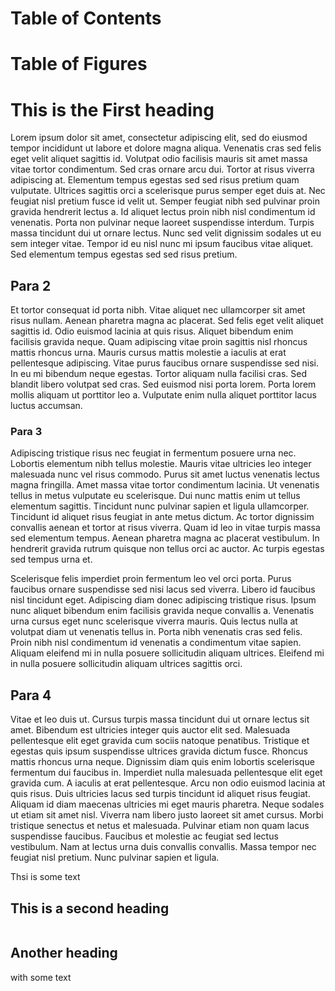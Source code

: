 # Table of Contents
<!-- ts -->
<!-- end -->

# Table of Figures

<!-- tfs -->
<!-- end -->

<!-- body-start -->

# This is the First heading

Lorem ipsum dolor sit amet, consectetur adipiscing elit, sed do eiusmod tempor incididunt ut labore et dolore magna aliqua. Venenatis cras sed felis eget velit aliquet sagittis id. Volutpat odio facilisis mauris sit amet massa vitae tortor condimentum. Sed cras ornare arcu dui. Tortor at risus viverra adipiscing at. Elementum tempus egestas sed sed risus pretium quam vulputate. Ultrices sagittis orci a scelerisque purus semper eget duis at. Nec feugiat nisl pretium fusce id velit ut. Semper feugiat nibh sed pulvinar proin gravida hendrerit lectus a. Id aliquet lectus proin nibh nisl condimentum id venenatis. Porta non pulvinar neque laoreet suspendisse interdum. Turpis massa tincidunt dui ut ornare lectus. Nunc sed velit dignissim sodales ut eu sem integer vitae. Tempor id eu nisl nunc mi ipsum faucibus vitae aliquet. Sed elementum tempus egestas sed sed risus pretium.

## Para 2

Et tortor consequat id porta nibh. Vitae aliquet nec ullamcorper sit amet risus nullam. Aenean pharetra magna ac placerat. Sed felis eget velit aliquet sagittis id. Odio euismod lacinia at quis risus. Aliquet bibendum enim facilisis gravida neque. Quam adipiscing vitae proin sagittis nisl rhoncus mattis rhoncus urna. Mauris cursus mattis molestie a iaculis at erat pellentesque adipiscing. Vitae purus faucibus ornare suspendisse sed nisi. In eu mi bibendum neque egestas. Tortor aliquam nulla facilisi cras. Sed blandit libero volutpat sed cras. Sed euismod nisi porta lorem. Porta lorem mollis aliquam ut porttitor leo a. Vulputate enim nulla aliquet porttitor lacus luctus accumsan.

### Para 3

Adipiscing tristique risus nec feugiat in fermentum posuere urna nec. Lobortis elementum nibh tellus molestie. Mauris vitae ultricies leo integer malesuada nunc vel risus commodo. Purus sit amet luctus venenatis lectus magna fringilla. Amet massa vitae tortor condimentum lacinia. Ut venenatis tellus in metus vulputate eu scelerisque. Dui nunc mattis enim ut tellus elementum sagittis. Tincidunt nunc pulvinar sapien et ligula ullamcorper. Tincidunt id aliquet risus feugiat in ante metus dictum. Ac tortor dignissim convallis aenean et tortor at risus viverra. Quam id leo in vitae turpis massa sed elementum tempus. Aenean pharetra magna ac placerat vestibulum. In hendrerit gravida rutrum quisque non tellus orci ac auctor. Ac turpis egestas sed tempus urna et.

Scelerisque felis imperdiet proin fermentum leo vel orci porta. Purus faucibus ornare suspendisse sed nisi lacus sed viverra. Libero id faucibus nisl tincidunt eget. Adipiscing diam donec adipiscing tristique risus. Ipsum nunc aliquet bibendum enim facilisis gravida neque convallis a. Venenatis urna cursus eget nunc scelerisque viverra mauris. Quis lectus nulla at volutpat diam ut venenatis tellus in. Porta nibh venenatis cras sed felis. Proin nibh nisl condimentum id venenatis a condimentum vitae sapien. Aliquam eleifend mi in nulla posuere sollicitudin aliquam ultrices. Eleifend mi in nulla posuere sollicitudin aliquam ultrices sagittis orci.

## Para 4

Vitae et leo duis ut. Cursus turpis massa tincidunt dui ut ornare lectus sit amet. Bibendum est ultricies integer quis auctor elit sed. Malesuada pellentesque elit eget gravida cum sociis natoque penatibus. Tristique et egestas quis ipsum suspendisse ultrices gravida dictum fusce. Rhoncus mattis rhoncus urna neque. Dignissim diam quis enim lobortis scelerisque fermentum dui faucibus in. Imperdiet nulla malesuada pellentesque elit eget gravida cum. A iaculis at erat pellentesque. Arcu non odio euismod lacinia at quis risus. Duis ultricies lacus sed turpis tincidunt id aliquet risus feugiat. Aliquam id diam maecenas ultricies mi eget mauris pharetra. Neque sodales ut etiam sit amet nisl. Viverra nam libero justo laoreet sit amet cursus. Morbi tristique senectus et netus et malesuada. Pulvinar etiam non quam lacus suspendisse faucibus. Faucibus et molestie ac feugiat sed lectus vestibulum. Nam at lectus urna duis convallis convallis. Massa tempor nec feugiat nisl pretium. Nunc pulvinar sapien et ligula.

Thsi is some text

## This is a second heading

<img src="" />
<!-- fig_x : Description -->
<!-- end -->

## Another heading

with some text

<img src="" />
<!-- fig_x : More description-->
<!-- end -->
